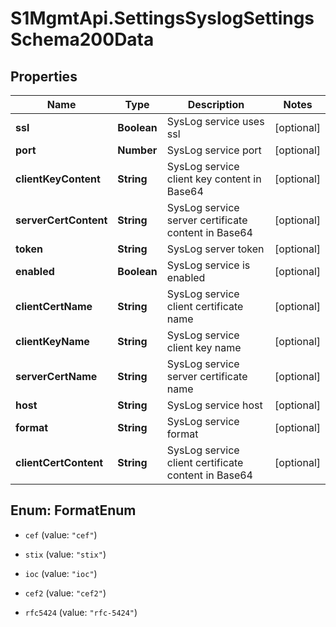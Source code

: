 # S1MgmtApi.SettingsSyslogSettingsSchema200Data

## Properties
Name | Type | Description | Notes
------------ | ------------- | ------------- | -------------
**ssl** | **Boolean** | SysLog service uses ssl | [optional] 
**port** | **Number** | SysLog service port | [optional] 
**clientKeyContent** | **String** |  SysLog service client key content in Base64 | [optional] 
**serverCertContent** | **String** | SysLog service server certificate content in Base64 | [optional] 
**token** | **String** | SysLog server token | [optional] 
**enabled** | **Boolean** | SysLog service is enabled | [optional] 
**clientCertName** | **String** | SysLog service client certificate name | [optional] 
**clientKeyName** | **String** | SysLog service client key name | [optional] 
**serverCertName** | **String** | SysLog service server certificate name | [optional] 
**host** | **String** | SysLog service host | [optional] 
**format** | **String** | SysLog service format | [optional] 
**clientCertContent** | **String** | SysLog service client certificate content in Base64 | [optional] 


<a name="FormatEnum"></a>
## Enum: FormatEnum


* `cef` (value: `"cef"`)

* `stix` (value: `"stix"`)

* `ioc` (value: `"ioc"`)

* `cef2` (value: `"cef2"`)

* `rfc5424` (value: `"rfc-5424"`)




